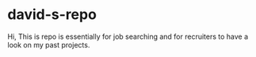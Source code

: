 # david-s-repo
Hi, This is repo is essentially for job searching and for recruiters to have a look on my past projects. 